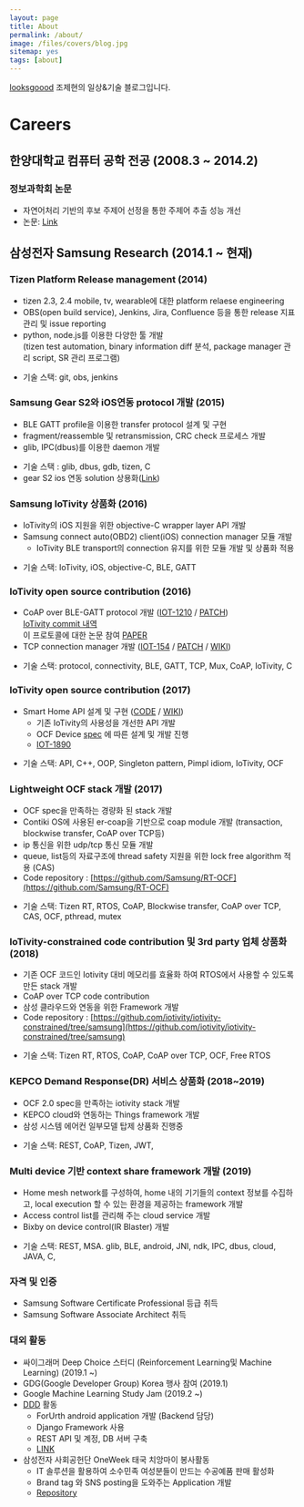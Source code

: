 ```yaml
---
layout: page
title: About
permalink: /about/
image: /files/covers/blog.jpg
sitemap: yes
tags: [about]
---
```


[looksgoood](https://looksgoood.github.io) 조제현의 일상&기술 블로그입니다.

# Careers

## 한양대학교 컴퓨터 공학 전공 (2008.3 ~ 2014.2)

### 정보과학회 논문
- 자연어처리 기반의 후보 주제어 선정을 통한 주제어 추출 성능 개선
- 논문: [Link](https://www.dbpia.co.kr/Journal/ArticleDetail/NODE02323523)

## 삼성전자 Samsung Research (2014.1 ~ 현재)

### Tizen Platform Release management (2014)
- tizen 2.3, 2.4 mobile, tv, wearable에 대한 platform relaese engineering
- OBS(open build service), Jenkins, Jira, Confluence 등을 통한 release 지표 관리 및 issue reporting
- python, node.js를 이용한 다양한 툴 개발  
  (tizen test automation, binary information diff 분석, package manager 관리 script, SR 관리 프로그램)
* 기술 스택: git, obs, jenkins
  

### Samsung Gear S2와 iOS연동 protocol 개발 (2015)
- BLE GATT profile을 이용한 transfer protocol 설계 및 구현
- fragment/reassemble 및 retransmission, CRC check  프로세스 개발
- glib, IPC(dbus)를 이용한 daemon 개발
* 기술 스택 : glib, dbus, gdb, tizen, C
* gear S2 ios 연동 solution 상용화([Link](https://itunes.apple.com/us/app/samsung-gear-s/id1117310635?mt=8))
  

### Samsung IoTivity 상품화 (2016)
- IoTivity의 iOS 지원을 위한 objective-C wrapper layer API 개발
- Samsung connect auto(OBD2) client(iOS) connection manager 모듈 개발
  - IoTivity BLE transport의 connection 유지를 위한 모듈 개발 및 상품화 적용
* 기술 스택: IoTivity, iOS, objective-C, BLE, GATT
  

### IoTivity open source contribution (2016)
- CoAP over BLE-GATT protocol 개발 ([IOT-1210](https://jira.iotivity.org/browse/IOT-1210) / [PATCH](https://gerrit.iotivity.org/gerrit/#/c/9979/))  
  [IoTivity commit 내역](https://github.com/iotivity/iotivity/commits?author=looksgoood)  
  이 프로토콜에 대한 논문 참여 [PAPER](https://www.semanticscholar.org/paper/CoAP-over-BLE-GATT-for-OCF-Yoon-Choi/3e5de2a180d033db1bb3bcf70837f103174eae3f)
- TCP connection manager 개발 ([IOT-154](https://jira.iotivity.org/browse/IOT-1540) / [PATCH](https://gerrit.iotivity.org/gerrit/#/c/15909/) / [WIKI](https://wiki.iotivity.org/connection_manager_d2s_to_d2d))
* 기술 스택: protocol, connectivity, BLE, GATT, TCP, Mux, CoAP, IoTivity, C
  

### IoTivity open source contribution (2017)
- Smart Home API 설계 및 구현 ([CODE](https://github.com/iotivity/iotivity/tree/smarthome_api) / [WIKI](https://wiki.iotivity.org/proposal_for_iotivity_smart_home_api))
  - 기존 IoTivity의 사용성을 개선한 API 개발
  - OCF Device [spec](https://openconnectivity.org/specs/OCF_Device_Specification_v1.3.0.pdf) 에 따른 설계 및 개발 진행
  - [IOT-1890](https://jira.iotivity.org/browse/IOT-1890)
* 기술 스택: API, C++, OOP, Singleton pattern, Pimpl idiom, IoTivity, OCF
  

### Lightweight OCF stack 개발 (2017)
- OCF spec을 만족하는 경량화 된 stack 개발
- Contiki OS에 사용된 er-coap을 기반으로 coap module 개발 (transaction, blockwise transfer, CoAP over TCP등)
- ip 통신을 위한 udp/tcp 통신 모듈 개발
- queue, list등의 자료구조에 thread safety 지원을 위한 lock free algorithm 적용 (CAS)
- Code repository : [https://github.com/Samsung/RT-OCF](https://github.com/Samsung/RT-OCF)
* 기술 스택: Tizen RT, RTOS, CoAP, Blockwise transfer, CoAP over TCP, CAS, OCF, pthread, mutex
  

### IoTivity-constrained code contribution 및 3rd party 업체 상품화 (2018)
- 기존 OCF 코드인 Iotivity 대비 메모리를 효율화 하여 RTOS에서 사용할 수 있도록 만든 stack 개발
- CoAP over TCP code contribution
- 삼성 클라우드와 연동을 위한 Framework 개발
- Code repository : [https://github.com/iotivity/iotivity-constrained/tree/samsung](https://github.com/iotivity/iotivity-constrained/tree/samsung)
* 기술 스택: Tizen RT, RTOS, CoAP, CoAP over TCP, OCF, Free RTOS

### KEPCO Demand Response(DR) 서비스 상품화 (2018~2019)
- OCF 2.0 spec을 만족하는 iotivity stack 개발
- KEPCO cloud와 연동하는 Things framework 개발
- 삼성 시스템 에어컨 일부모델 탑제 상품화 진행중
* 기술 스택: REST, CoAP, Tizen, JWT, 

### Multi device 기반 context share framework 개발 (2019)
- Home mesh network를 구성하여, home 내의 기기들의 context 정보를 수집하고, local execution 할 수 있는 환경을 제공하는 framework 개발
- Access control list를 관리해 주는 cloud service 개발
- Bixby on device control(IR Blaster) 개발
* 기술 스택: REST, MSA. glib, BLE, android, JNI, ndk, IPC, dbus, cloud, JAVA, C, 

### 자격 및 인증
- Samsung Software Certificate Professional 등급 취득
- Samsung Software Associate Architect 취득


### 대외 활동
- 싸이그래머 Deep Choice 스터디 (Reinforcement Learning및 Machine Learning) (2019.1 ~)
- GDG(Google Developer Group) Korea 행사 참여 (2019.1)
- Google Machine Learning Study Jam (2019.2 ~)
- [DDD](https://www.facebook.com/dddstudy/) 활동
  - ForUrth android application 개발 (Backend 담당)
  - Django Framework 사용
  - REST API 및 계정, DB 서버 구축
  - [LINK](https://github.com/desingdeveloperdayday/PickedUpMole_ForEarthForUs)
- 삼성전자 사회공헌단 OneWeek 태국 치앙마이 봉사활동
  - IT 솔루션을 활용하여 소수민족 여성분들이 만드는 수공예품 판매 활성화
  - Brand tag 와 SNS posting을 도와주는 Application 개발
  - [Repository](https://github.com/dongs0104/pricetag)
